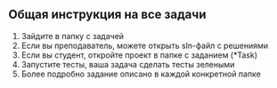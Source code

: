 ## Общая инструкция на все задачи
1. Зайдите в папку с задачей
2. Если вы преподаватель, можете открыть sln-файл с решениями
3. Если вы студент, откройте проект в папке с заданием (*Task)
4. Запустите тесты, ваша задача сделать тесты зелеными
5. Более подробно задание описано в каждой конкретной папке
